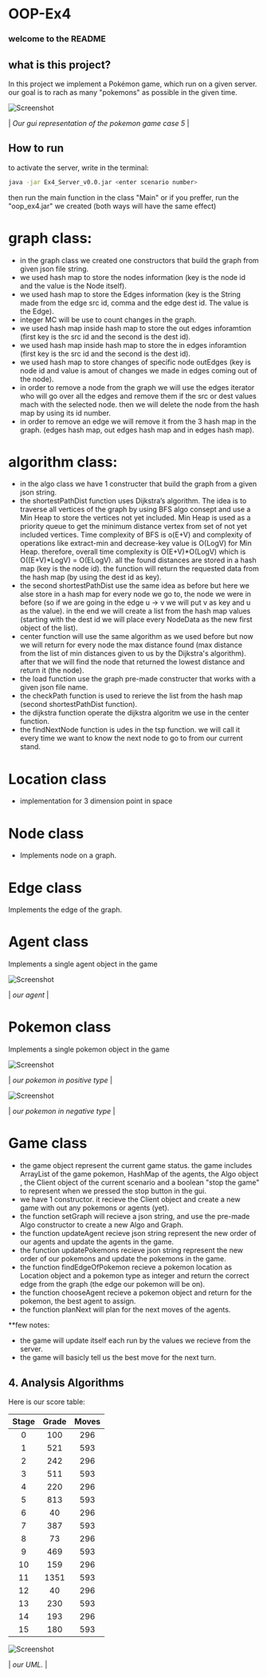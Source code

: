 # OOP-Ex4
### welcome to the README


## what is this project?

In this project we implement a Pokémon game, which run on a given server. our goal is to rach as many "pokemons" as possible in the given time.

![Screenshot](images/case5.png)

| *Our gui representation of the pokemon game case 5* |



## How to run
to activate the server, write in the terminal:
```bash
java -jar Ex4_Server_v0.0.jar <enter scenario number>
```
then run the main function in the class "Main" or if you preffer, run the "oop_ex4.jar" we created (both ways will have the same effect)

# graph class:
* in the graph class we created one constructors that build the graph from given json file string.
* we used hash map to store the nodes information (key is the node id and the value is the Node itself).
* we used hash map to store the Edges information (key is the String made from the edge src id, comma and the edge dest id. The value is the Edge).
* integer MC will be use to count changes in the graph.
* we used hash map inside hash map to store the out edges inforamtion (first key is the src id and the second is the dest id).
* we used hash map inside hash map to store the in edges inforamtion (first key is the src id and the second is the dest id).
* we used hash map to store changes of specific node outEdges (key is node id and value is amout of changes we made in edges coming out of the node).
* in order to remove a node from the graph we will use the edges iterator who will go over all the edges and remove them if the src or dest values mach with the selected node.
then we will delete the node from the hash map by using its id number.
* in order to remove an edge we will remove it from the 3 hash map in the graph. (edges hash map, out edges hash map and in edges hash map).


# algorithm class:
* in the algo class we have 1 constructer that build the graph from a given json string.
* the shortestPathDist function uses Dijkstra’s algorithm. The idea is to traverse all vertices of the graph by using BFS algo consept and use a Min Heap to store the vertices not yet included. Min Heap is used as a priority queue to get the minimum distance vertex from set of not yet included vertices. Time complexity of BFS is o(E+V) and complexity of operations like extract-min and decrease-key value is O(LogV) for Min Heap. therefore, overall time complexity is O(E+V)*O(LogV) which is O((E+V)*LogV) = O(ELogV). all the found distances are stored in a hash map (key is the node id). the function will return the requested data from the hash map (by using the dest id as key).
* the second shortestPathDist use the same idea as before but here we alse store in a hash map for every node we go to, the node we were in before (so if we are going in the edge u -> v we will put v as key and u as the value). in the end we will create a list from the hash map values (starting with the dest id we will place every NodeData as the new first object of the list).
* center function will use the same algorithm as we used before but now we will return for every node the max distance found (max distance from the list of min distances given to us by the Dijkstra's algorithm). after that we will find the node that returned the lowest distance and return it (the node).
* the load function use the graph pre-made constructer that works with a given json file name.
* the checkPath function is used to rerieve the list from the hash map (second shortestPathDist function).
* the dijkstra function operate the dijkstra algoritm we use in the center function.
* the findNextNode function is udes in the tsp function. we will call it every time we want to know the next node to go to from our current stand.


# Location class
* implementation for 3 dimension point in space



# Node class
* Implements node on a graph.


# Edge class
Implements the edge of the graph.


# Agent class
Implements a single agent object in the game

![Screenshot](images/ash.png)

| *our agent* |


# Pokemon class
Implements a single pokemon object in the game

![Screenshot](images/pika.png)

| *our pokemon in positive type* |



![Screenshot](images/balbazor.png)

| *our pokemon in negative type* |



# Game class
* the game object represent the current game status. the game includes ArrayList of the game pokemon, HashMap of the agents, the Algo object , the Client object of the current scenario and a boolean "stop the game" to represent when we pressed the stop button in the gui.
* we have 1 constructor. it recieve the Client object and create a new game with out any pokemons or agents (yet).
* the function setGraph will recieve a json string, and use the pre-made Algo constructor to create a new Algo and Graph.
* the function updateAgent recieve json string represent the new order of our agents and update the agents in the game.
* the function updatePokemons recieve json string represent the new order of our pokemons and update the pokemons in the game.
* the function findEdgeOfPokemon recieve a pokemon location as Location object and a pokemon type as integer and return the correct edge from the graph (the edge our pokemon will be on).
* the function chooseAgent recieve a pokemon object and return for the pokemon, the best agent to assign.
* the function planNext will plan for the next moves of the agents.

**few notes:
* the game will update itself each run by the values we recieve from the server.
* the game will basicly tell us the best move for the next turn.


## 4. Analysis Algorithms
Here is our score table:

| Stage | Grade | Moves |  
| :---: | :---: |:-----:|     
| 0 | 100 |  296  |
| 1  | 521 |  593  |
| 2  | 242 |  296  |
| 3  | 511 |  593  |
| 4  | 220 | 296   |
| 5  | 813 |  593  |
| 6  | 40 |  296  |
| 7  | 387 |  593  |
| 8  | 73 |  296  |
| 9  | 469 |  593  | 
| 10  | 159 |  296  |
| 11  | 1351 |  593  |
| 12  | 40 |  296  |
| 13  | 230 |  593  |
| 14  | 193 |  296  |
| 15 | 180 |  593  |



![Screenshot](images/UML.png)

| *our UML.* |

